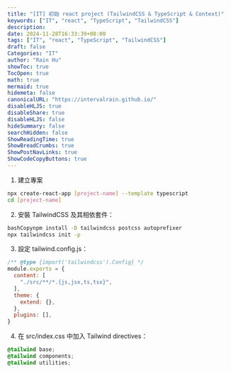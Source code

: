 ```yaml
---
title: "[IT] 初始 react project (TailwindCSS & TypeScript & Context)"
keywords: ["IT", "react", "TypeScript", "TailwindCSS"]
description: 
date: 2024-11-28T16:33:39+08:00
tags: ["IT", "react", "TypeScript", "TailwindCSS"]
draft: false
Categories: "IT"
author: "Rain Hu"
showToc: true
TocOpen: true
math: true
mermaid: true
hidemeta: false
canonicalURL: "https://intervalrain.github.io/"
disableHLJS: true
disableShare: true
disableHLJS: false
hideSummary: false
searchHidden: false
ShowReadingTime: true
ShowBreadCrumbs: true
ShowPostNavLinks: true
ShowCodeCopyButtons: true
---
```


1. 建立專案
```bash
npx create-react-app [project-name] --template typescript
cd [project-name]
```

2. 安裝 TailwindCSS 及其相依套件：
```bash
bashCopynpm install -D tailwindcss postcss autoprefixer
npx tailwindcss init -p
```

3. 設定 tailwind.config.js：

```javascript
/** @type {import('tailwindcss').Config} */
module.exports = {
  content: [
    "./src/**/*.{js,jsx,ts,tsx}",
  ],
  theme: {
    extend: {},
  },
  plugins: [],
}
```

4. 在 src/index.css 中加入 Tailwind directives：
```css
@tailwind base;
@tailwind components;
@tailwind utilities;
```